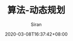 ---
title: "算法-动态规划"
date: 2020-03-08T16:37:42+08:00
draft: false
banner: "/img/blog/banners/006tNc79ly1g1wrwnznblj31400u0x6p.jpg"
author: "Siran"
summary: ""
tags: ["算法"]
categories: ["算法"]
keywords: ["算法","基础","动态规划"]
---